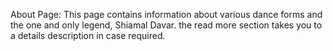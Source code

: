 About Page:
This page contains information about various dance forms and the one and only legend, Shiamal Davar.
the read more section takes you to a details description in case required.
